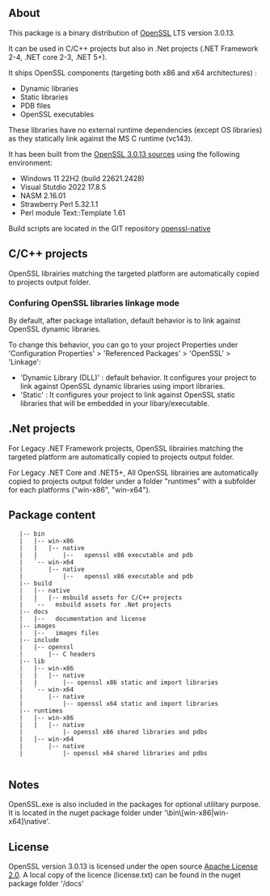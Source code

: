 ## About

This package is a binary distribution of [OpenSSL](https://www.openssl.org/) LTS version 3.0.13.

It can be used in C/C++ projects but also in .Net projects (.NET Framework 2-4, .NET core 2-3, .NET 5+).

It ships OpenSSL components (targeting both x86 and x64 architectures) :
- Dynamic libraries 
- Static libraries 
- PDB files
- OpenSSL executables

These libraries have no external runtime dependencies (except OS libraries) as they statically link against the MS C runtime (vc143).

It has been built from the [OpenSSL 3.0.13 sources](https://github.com/openssl/openssl/releases/tag/openssl-3.0.13) using the following environment:
- Windows 11 22H2 (build 22621.2428)
- Visual Stutdio 2022 17.8.5
- NASM 2.16.01
- Strawberry Perl 5.32.1.1
- Perl module Text::Template 1.61

Build scripts are located in the GIT repository [openssl-native](https://github.com/vrogier/openssl-native)

## C/C++ projects

OpenSSL librairies matching the targeted platform are automatically copied to projects output folder.

### Confuring OpenSSL libraries linkage mode

By default, after package intallation, default behavior is to link against OpenSSL dynamic libraries.

To change this behavior, you can go to your project Properties under 'Configuration Properties' > 'Referenced Packages' > 'OpenSSL' > 'Linkage':
- 'Dynamic Library (DLL)' : default behavior. It configures your project to link against OpenSSL dynamic libraries using import libraries.
- 'Static' : It configures your project to link against OpenSSL static libraries that will be embedded in your libary/executable.

## .Net projects

For Legacy .NET Framework projects, OpenSSL librairies matching the targeted platform are automatically copied to projects output folder.

For Legacy .NET Core and .NET5+, All OpenSSL librairies are automatically copied to projects output folder under a folder "runtimes" with a subfolder for each platforms ("win-x86", "win-x64").

## Package content
```
   |-- bin
   |   |-- win-x86
   |   |   |-- native
   |   |       |--   openssl x86 executable and pdb
   |   `-- win-x64
   |       |-- native
   |           |--   openssl x86 executable and pdb   
   |-- build
   |   |-- native
   |   |   |-- msbuild assets for C/C++ projects
   |   `--   msbuild assets for .Net projects   
   |-- docs
   |   |--   documentation and license
   |-- images
   |   |--   images files
   |-- include
   |   |-- openssl
   |       |-- C headers
   |-- lib
   |   |-- win-x86
   |   |   |-- native
   |   |       |-- openssl x86 static and import libraries
   |   `-- win-x64
   |       |-- native
   |           |-- openssl x64 static and import libraries
   |-- runtimes
   |   |-- win-x86
   |   |   |-- native
   |           |- openssl x86 shared libraries and pdbs
   |   |-- win-x64
   |       |-- native
   |           |- openssl x64 shared libraries and pdbs
   
```

## Notes

OpenSSL.exe is also included in the packages for optional utilitary purpose. 
It is located in the nuget package folder under '\bin\\[win-x86|win-x64]\native'.

## License

OpenSSL version 3.0.13 is licensed under the open source [Apache License 2.0](https://github.com/openssl/openssl/blob/openssl-3.0/LICENSE.txt).
A local copy of the licence (license.txt) can be found in the nuget package folder '/docs'



